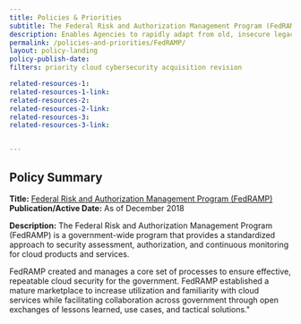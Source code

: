 ```yaml
---
title: Policies & Priorities
subtitle: The Federal Risk and Authorization Management Program (FedRAMP)
description: Enables Agencies to rapidly adapt from old, insecure legacy IT to mission-enabling, secure, and cost effective cloud-based IT.
permalink: /policies-and-priorities/FedRAMP/
layout: policy-landing
policy-publish-date:
filters: priority cloud cybersecurity acquisition revision

related-resources-1:
related-resources-1-link:
related-resources-2:
related-resources-2-link:
related-resources-3:
related-resources-3-link:


---
```

## Policy Summary

**Title:** [Federal Risk and Authorization Management Program (FedRAMP) ](https://www.fedramp.gov/)<br>
**Publication/Active Date:** As of December 2018

**Description:** The Federal Risk and Authorization Management Program (FedRAMP) is a government-wide program that provides a standardized approach to security assessment, authorization, and continuous monitoring for cloud products and services.

FedRAMP created and manages a core set of processes to ensure effective, repeatable cloud security for the government. FedRAMP established a mature marketplace to increase utilization and familiarity with cloud services while facilitating collaboration across government through open exchanges of lessons learned, use cases, and tactical solutions."
